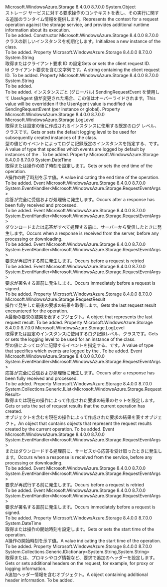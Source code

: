 <Type Name="OperationContext" FullName="Microsoft.WindowsAzure.Storage.OperationContext">
  <TypeSignature Language="C#" Value="public sealed class OperationContext" />
  <TypeSignature Language="ILAsm" Value=".class public auto ansi sealed OperationContext extends System.Object" />
  <TypeSignature Language="DocId" Value="T:Microsoft.WindowsAzure.Storage.OperationContext" />
  <TypeSignature Language="VB.NET" Value="Public NotInheritable Class OperationContext" />
  <TypeSignature Language="F#" Value="type OperationContext = class" />
  <AssemblyInfo>
    <AssemblyName>Microsoft.WindowsAzure.Storage</AssemblyName>
    <AssemblyVersion>8.4.0.0</AssemblyVersion>
    <AssemblyVersion>8.7.0.0</AssemblyVersion>
  </AssemblyInfo>
  <Base>
    <BaseTypeName>System.Object</BaseTypeName>
  </Base>
  <Interfaces />
  <Docs>
    <summary>
            <span data-ttu-id="d65ea-101">ストレージ サービスに対する要求操作のコンテキストを表し、その実行に関する追加のランタイム情報を提供します。</span><span class="sxs-lookup"><span data-stu-id="d65ea-101">Represents the context for a request operation against the storage service, and provides additional runtime information about its execution.</span></span>
            </summary>
    <remarks>To be added.</remarks>
  </Docs>
  <Members>
    <Member MemberName=".ctor">
      <MemberSignature Language="C#" Value="public OperationContext ();" />
      <MemberSignature Language="ILAsm" Value=".method public hidebysig specialname rtspecialname instance void .ctor() cil managed" />
      <MemberSignature Language="DocId" Value="M:Microsoft.WindowsAzure.Storage.OperationContext.#ctor" />
      <MemberSignature Language="VB.NET" Value="Public Sub New ()" />
      <MemberType>Constructor</MemberType>
      <AssemblyInfo>
        <AssemblyName>Microsoft.WindowsAzure.Storage</AssemblyName>
        <AssemblyVersion>8.4.0.0</AssemblyVersion>
        <AssemblyVersion>8.7.0.0</AssemblyVersion>
      </AssemblyInfo>
      <Parameters />
      <Docs>
        <summary>
            <span data-ttu-id="d65ea-102"><see cref="T:Microsoft.WindowsAzure.Storage.OperationContext" /> クラスの新しいインスタンスを初期化します。</span><span class="sxs-lookup"><span data-stu-id="d65ea-102">Initializes a new instance of the <see cref="T:Microsoft.WindowsAzure.Storage.OperationContext" /> class.</span></span>
            </summary>
        <remarks>To be added.</remarks>
      </Docs>
    </Member>
    <Member MemberName="ClientRequestID">
      <MemberSignature Language="C#" Value="public string ClientRequestID { get; set; }" />
      <MemberSignature Language="ILAsm" Value=".property instance string ClientRequestID" />
      <MemberSignature Language="DocId" Value="P:Microsoft.WindowsAzure.Storage.OperationContext.ClientRequestID" />
      <MemberSignature Language="VB.NET" Value="Public Property ClientRequestID As String" />
      <MemberSignature Language="F#" Value="member this.ClientRequestID : string with get, set" Usage="Microsoft.WindowsAzure.Storage.OperationContext.ClientRequestID" />
      <MemberType>Property</MemberType>
      <AssemblyInfo>
        <AssemblyName>Microsoft.WindowsAzure.Storage</AssemblyName>
        <AssemblyVersion>8.4.0.0</AssemblyVersion>
        <AssemblyVersion>8.7.0.0</AssemblyVersion>
      </AssemblyInfo>
      <ReturnValue>
        <ReturnType>System.String</ReturnType>
      </ReturnValue>
      <Docs>
        <summary>
            <span data-ttu-id="d65ea-103">取得またはクライアント要求 ID の設定</span><span class="sxs-lookup"><span data-stu-id="d65ea-103">Gets or sets the client request ID.</span></span>
            </summary>
        <value><span data-ttu-id="d65ea-104">Id クライアント要求を含む文字列です。</span><span class="sxs-lookup"><span data-stu-id="d65ea-104">A string containing the client request ID.</span></span></value>
        <remarks>To be added.</remarks>
      </Docs>
    </Member>
    <Member MemberName="CustomUserAgent">
      <MemberSignature Language="C#" Value="public string CustomUserAgent { get; set; }" />
      <MemberSignature Language="ILAsm" Value=".property instance string CustomUserAgent" />
      <MemberSignature Language="DocId" Value="P:Microsoft.WindowsAzure.Storage.OperationContext.CustomUserAgent" />
      <MemberSignature Language="VB.NET" Value="Public Property CustomUserAgent As String" />
      <MemberSignature Language="F#" Value="member this.CustomUserAgent : string with get, set" Usage="Microsoft.WindowsAzure.Storage.OperationContext.CustomUserAgent" />
      <MemberType>Property</MemberType>
      <AssemblyInfo>
        <AssemblyName>Microsoft.WindowsAzure.Storage</AssemblyName>
        <AssemblyVersion>8.4.0.0</AssemblyVersion>
        <AssemblyVersion>8.7.0.0</AssemblyVersion>
      </AssemblyInfo>
      <ReturnValue>
        <ReturnType>System.String</ReturnType>
      </ReturnValue>
      <Docs>
        <summary>To be added.</summary>
        <value>To be added.</value>
        <remarks><span data-ttu-id="d65ea-105">インスタンスごと (グローバル) SendingRequestEvent を使用して UserAgent 値が変更された場合、この値はオーバーライドされます。</span><span class="sxs-lookup"><span data-stu-id="d65ea-105">This value will be overridden if the UserAgent value is modified via SendingRequestEvent (per instance or global).</span></span></remarks>
      </Docs>
    </Member>
    <Member MemberName="DefaultLogLevel">
      <MemberSignature Language="C#" Value="public static Microsoft.WindowsAzure.Storage.LogLevel DefaultLogLevel { get; set; }" />
      <MemberSignature Language="ILAsm" Value=".property valuetype Microsoft.WindowsAzure.Storage.LogLevel DefaultLogLevel" />
      <MemberSignature Language="DocId" Value="P:Microsoft.WindowsAzure.Storage.OperationContext.DefaultLogLevel" />
      <MemberSignature Language="VB.NET" Value="Public Shared Property DefaultLogLevel As LogLevel" />
      <MemberSignature Language="F#" Value="member this.DefaultLogLevel : Microsoft.WindowsAzure.Storage.LogLevel with get, set" Usage="Microsoft.WindowsAzure.Storage.OperationContext.DefaultLogLevel" />
      <MemberType>Property</MemberType>
      <AssemblyInfo>
        <AssemblyName>Microsoft.WindowsAzure.Storage</AssemblyName>
        <AssemblyVersion>8.4.0.0</AssemblyVersion>
        <AssemblyVersion>8.7.0.0</AssemblyVersion>
      </AssemblyInfo>
      <ReturnValue>
        <ReturnType>Microsoft.WindowsAzure.Storage.LogLevel</ReturnType>
      </ReturnValue>
      <Docs>
        <summary>
            <span data-ttu-id="d65ea-106">取得または設定の後に作成されるインスタンスに使用する既定のログ レベル、<see cref="T:Microsoft.WindowsAzure.Storage.OperationContext" />クラスです。</span><span class="sxs-lookup"><span data-stu-id="d65ea-106">Gets or sets the default logging level to be used for subsequently created instances of the <see cref="T:Microsoft.WindowsAzure.Storage.OperationContext" /> class.</span></span>
            </summary>
        <value><span data-ttu-id="d65ea-107">型の値<see cref="P:Microsoft.WindowsAzure.Storage.OperationContext.LogLevel" />どのイベントによってログに記録既定のインスタンスを指定する、<see cref="T:Microsoft.WindowsAzure.Storage.OperationContext" />です。</span><span class="sxs-lookup"><span data-stu-id="d65ea-107">A value of type <see cref="P:Microsoft.WindowsAzure.Storage.OperationContext.LogLevel" /> that specifies which events are logged by default by instances of the <see cref="T:Microsoft.WindowsAzure.Storage.OperationContext" />.</span></span></value>
        <remarks>To be added.</remarks>
      </Docs>
    </Member>
    <Member MemberName="EndTime">
      <MemberSignature Language="C#" Value="public DateTime EndTime { get; set; }" />
      <MemberSignature Language="ILAsm" Value=".property instance valuetype System.DateTime EndTime" />
      <MemberSignature Language="DocId" Value="P:Microsoft.WindowsAzure.Storage.OperationContext.EndTime" />
      <MemberSignature Language="VB.NET" Value="Public Property EndTime As DateTime" />
      <MemberSignature Language="F#" Value="member this.EndTime : DateTime with get, set" Usage="Microsoft.WindowsAzure.Storage.OperationContext.EndTime" />
      <MemberType>Property</MemberType>
      <AssemblyInfo>
        <AssemblyName>Microsoft.WindowsAzure.Storage</AssemblyName>
        <AssemblyVersion>8.4.0.0</AssemblyVersion>
        <AssemblyVersion>8.7.0.0</AssemblyVersion>
      </AssemblyInfo>
      <ReturnValue>
        <ReturnType>System.DateTime</ReturnType>
      </ReturnValue>
      <Docs>
        <summary>
            <span data-ttu-id="d65ea-108">取得または操作の終了時刻を設定します。</span><span class="sxs-lookup"><span data-stu-id="d65ea-108">Gets or sets the end time of the operation.</span></span>
            </summary>
        <value><span data-ttu-id="d65ea-109">A<see cref="T:System.DateTime" />操作の終了時刻を示す値。</span><span class="sxs-lookup"><span data-stu-id="d65ea-109">A <see cref="T:System.DateTime" /> value indicating the end time of the operation.</span></span></value>
        <remarks>To be added.</remarks>
      </Docs>
    </Member>
    <Member MemberName="GlobalRequestCompleted">
      <MemberSignature Language="C#" Value="public static event EventHandler&lt;Microsoft.WindowsAzure.Storage.RequestEventArgs&gt; GlobalRequestCompleted;" />
      <MemberSignature Language="ILAsm" Value=".event class System.EventHandler`1&lt;class Microsoft.WindowsAzure.Storage.RequestEventArgs&gt; GlobalRequestCompleted" />
      <MemberSignature Language="DocId" Value="E:Microsoft.WindowsAzure.Storage.OperationContext.GlobalRequestCompleted" />
      <MemberSignature Language="VB.NET" Value="Public Shared Custom Event GlobalRequestCompleted As EventHandler(Of RequestEventArgs) " />
      <MemberSignature Language="F#" Value="member this.GlobalRequestCompleted : EventHandler&lt;Microsoft.WindowsAzure.Storage.RequestEventArgs&gt; " Usage="member this.GlobalRequestCompleted : System.EventHandler&lt;Microsoft.WindowsAzure.Storage.RequestEventArgs&gt; " />
      <MemberType>Event</MemberType>
      <AssemblyInfo>
        <AssemblyName>Microsoft.WindowsAzure.Storage</AssemblyName>
        <AssemblyVersion>8.4.0.0</AssemblyVersion>
        <AssemblyVersion>8.7.0.0</AssemblyVersion>
      </AssemblyInfo>
      <ReturnValue>
        <ReturnType>System.EventHandler&lt;Microsoft.WindowsAzure.Storage.RequestEventArgs&gt;</ReturnType>
      </ReturnValue>
      <Docs>
        <summary>
            <span data-ttu-id="d65ea-110">応答が完全に受信および処理後に発生します。</span><span class="sxs-lookup"><span data-stu-id="d65ea-110">Occurs after a response has been fully received and processed.</span></span>
            </summary>
        <remarks>To be added.</remarks>
      </Docs>
    </Member>
    <Member MemberName="GlobalResponseReceived">
      <MemberSignature Language="C#" Value="public static event EventHandler&lt;Microsoft.WindowsAzure.Storage.RequestEventArgs&gt; GlobalResponseReceived;" />
      <MemberSignature Language="ILAsm" Value=".event class System.EventHandler`1&lt;class Microsoft.WindowsAzure.Storage.RequestEventArgs&gt; GlobalResponseReceived" />
      <MemberSignature Language="DocId" Value="E:Microsoft.WindowsAzure.Storage.OperationContext.GlobalResponseReceived" />
      <MemberSignature Language="VB.NET" Value="Public Shared Custom Event GlobalResponseReceived As EventHandler(Of RequestEventArgs) " />
      <MemberSignature Language="F#" Value="member this.GlobalResponseReceived : EventHandler&lt;Microsoft.WindowsAzure.Storage.RequestEventArgs&gt; " Usage="member this.GlobalResponseReceived : System.EventHandler&lt;Microsoft.WindowsAzure.Storage.RequestEventArgs&gt; " />
      <MemberType>Event</MemberType>
      <AssemblyInfo>
        <AssemblyName>Microsoft.WindowsAzure.Storage</AssemblyName>
        <AssemblyVersion>8.4.0.0</AssemblyVersion>
        <AssemblyVersion>8.7.0.0</AssemblyVersion>
      </AssemblyInfo>
      <ReturnValue>
        <ReturnType>System.EventHandler&lt;Microsoft.WindowsAzure.Storage.RequestEventArgs&gt;</ReturnType>
      </ReturnValue>
      <Docs>
        <summary>
            <span data-ttu-id="d65ea-111">ダウンロードまたは応答がすべて処理する前に、サーバーから受信したときに発生します。</span><span class="sxs-lookup"><span data-stu-id="d65ea-111">Occurs when a response is received from the server, before any processing or downloading.</span></span>
            </summary>
        <remarks>To be added.</remarks>
      </Docs>
    </Member>
    <Member MemberName="GlobalRetrying">
      <MemberSignature Language="C#" Value="public static event EventHandler&lt;Microsoft.WindowsAzure.Storage.RequestEventArgs&gt; GlobalRetrying;" />
      <MemberSignature Language="ILAsm" Value=".event class System.EventHandler`1&lt;class Microsoft.WindowsAzure.Storage.RequestEventArgs&gt; GlobalRetrying" />
      <MemberSignature Language="DocId" Value="E:Microsoft.WindowsAzure.Storage.OperationContext.GlobalRetrying" />
      <MemberSignature Language="VB.NET" Value="Public Shared Custom Event GlobalRetrying As EventHandler(Of RequestEventArgs) " />
      <MemberSignature Language="F#" Value="member this.GlobalRetrying : EventHandler&lt;Microsoft.WindowsAzure.Storage.RequestEventArgs&gt; " Usage="member this.GlobalRetrying : System.EventHandler&lt;Microsoft.WindowsAzure.Storage.RequestEventArgs&gt; " />
      <MemberType>Event</MemberType>
      <AssemblyInfo>
        <AssemblyName>Microsoft.WindowsAzure.Storage</AssemblyName>
        <AssemblyVersion>8.4.0.0</AssemblyVersion>
        <AssemblyVersion>8.7.0.0</AssemblyVersion>
      </AssemblyInfo>
      <ReturnValue>
        <ReturnType>System.EventHandler&lt;Microsoft.WindowsAzure.Storage.RequestEventArgs&gt;</ReturnType>
      </ReturnValue>
      <Docs>
        <summary>
            <span data-ttu-id="d65ea-112">要求が再試行する前に発生します。</span><span class="sxs-lookup"><span data-stu-id="d65ea-112">Occurs before a request is retried</span></span>
            </summary>
        <remarks>To be added.</remarks>
      </Docs>
    </Member>
    <Member MemberName="GlobalSendingRequest">
      <MemberSignature Language="C#" Value="public static event EventHandler&lt;Microsoft.WindowsAzure.Storage.RequestEventArgs&gt; GlobalSendingRequest;" />
      <MemberSignature Language="ILAsm" Value=".event class System.EventHandler`1&lt;class Microsoft.WindowsAzure.Storage.RequestEventArgs&gt; GlobalSendingRequest" />
      <MemberSignature Language="DocId" Value="E:Microsoft.WindowsAzure.Storage.OperationContext.GlobalSendingRequest" />
      <MemberSignature Language="VB.NET" Value="Public Shared Custom Event GlobalSendingRequest As EventHandler(Of RequestEventArgs) " />
      <MemberSignature Language="F#" Value="member this.GlobalSendingRequest : EventHandler&lt;Microsoft.WindowsAzure.Storage.RequestEventArgs&gt; " Usage="member this.GlobalSendingRequest : System.EventHandler&lt;Microsoft.WindowsAzure.Storage.RequestEventArgs&gt; " />
      <MemberType>Event</MemberType>
      <AssemblyInfo>
        <AssemblyName>Microsoft.WindowsAzure.Storage</AssemblyName>
        <AssemblyVersion>8.4.0.0</AssemblyVersion>
        <AssemblyVersion>8.7.0.0</AssemblyVersion>
      </AssemblyInfo>
      <ReturnValue>
        <ReturnType>System.EventHandler&lt;Microsoft.WindowsAzure.Storage.RequestEventArgs&gt;</ReturnType>
      </ReturnValue>
      <Docs>
        <summary>
            <span data-ttu-id="d65ea-113">要求が署名する直前に発生します。</span><span class="sxs-lookup"><span data-stu-id="d65ea-113">Occurs immediately before a request is signed.</span></span>
            </summary>
        <remarks>To be added.</remarks>
      </Docs>
    </Member>
    <Member MemberName="LastResult">
      <MemberSignature Language="C#" Value="public Microsoft.WindowsAzure.Storage.RequestResult LastResult { get; }" />
      <MemberSignature Language="ILAsm" Value=".property instance class Microsoft.WindowsAzure.Storage.RequestResult LastResult" />
      <MemberSignature Language="DocId" Value="P:Microsoft.WindowsAzure.Storage.OperationContext.LastResult" />
      <MemberSignature Language="VB.NET" Value="Public ReadOnly Property LastResult As RequestResult" />
      <MemberSignature Language="F#" Value="member this.LastResult : Microsoft.WindowsAzure.Storage.RequestResult" Usage="Microsoft.WindowsAzure.Storage.OperationContext.LastResult" />
      <MemberType>Property</MemberType>
      <AssemblyInfo>
        <AssemblyName>Microsoft.WindowsAzure.Storage</AssemblyName>
        <AssemblyVersion>8.4.0.0</AssemblyVersion>
        <AssemblyVersion>8.7.0.0</AssemblyVersion>
      </AssemblyInfo>
      <ReturnValue>
        <ReturnType>Microsoft.WindowsAzure.Storage.RequestResult</ReturnType>
      </ReturnValue>
      <Docs>
        <summary>
            <span data-ttu-id="d65ea-114">操作で発生した最後の要求の結果を取得します。</span><span class="sxs-lookup"><span data-stu-id="d65ea-114">Gets the last request result encountered for the operation.</span></span>
            </summary>
        <value><span data-ttu-id="d65ea-115">A<see cref="T:Microsoft.WindowsAzure.Storage.RequestResult" />最後の要求の結果を表すオブジェクト。</span><span class="sxs-lookup"><span data-stu-id="d65ea-115">A <see cref="T:Microsoft.WindowsAzure.Storage.RequestResult" /> object that represents the last request result.</span></span></value>
        <remarks>To be added.</remarks>
      </Docs>
    </Member>
    <Member MemberName="LogLevel">
      <MemberSignature Language="C#" Value="public Microsoft.WindowsAzure.Storage.LogLevel LogLevel { get; set; }" />
      <MemberSignature Language="ILAsm" Value=".property instance valuetype Microsoft.WindowsAzure.Storage.LogLevel LogLevel" />
      <MemberSignature Language="DocId" Value="P:Microsoft.WindowsAzure.Storage.OperationContext.LogLevel" />
      <MemberSignature Language="VB.NET" Value="Public Property LogLevel As LogLevel" />
      <MemberSignature Language="F#" Value="member this.LogLevel : Microsoft.WindowsAzure.Storage.LogLevel with get, set" Usage="Microsoft.WindowsAzure.Storage.OperationContext.LogLevel" />
      <MemberType>Property</MemberType>
      <AssemblyInfo>
        <AssemblyName>Microsoft.WindowsAzure.Storage</AssemblyName>
        <AssemblyVersion>8.4.0.0</AssemblyVersion>
        <AssemblyVersion>8.7.0.0</AssemblyVersion>
      </AssemblyInfo>
      <ReturnValue>
        <ReturnType>Microsoft.WindowsAzure.Storage.LogLevel</ReturnType>
      </ReturnValue>
      <Docs>
        <summary>
            <span data-ttu-id="d65ea-116">取得または設定のインスタンスに使用するログ記録レベル、<see cref="T:Microsoft.WindowsAzure.Storage.OperationContext" />クラスです。</span><span class="sxs-lookup"><span data-stu-id="d65ea-116">Gets or sets the logging level to be used for an instance of the <see cref="T:Microsoft.WindowsAzure.Storage.OperationContext" /> class.</span></span>
            </summary>
        <value><span data-ttu-id="d65ea-117">型の値<see cref="P:Microsoft.WindowsAzure.Storage.OperationContext.LogLevel" />によってログに記録するイベントを指定する、<see cref="T:Microsoft.WindowsAzure.Storage.OperationContext" />です。</span><span class="sxs-lookup"><span data-stu-id="d65ea-117">A value of type <see cref="P:Microsoft.WindowsAzure.Storage.OperationContext.LogLevel" /> that specifies which events are logged by the <see cref="T:Microsoft.WindowsAzure.Storage.OperationContext" />.</span></span></value>
        <remarks>To be added.</remarks>
      </Docs>
    </Member>
    <Member MemberName="RequestCompleted">
      <MemberSignature Language="C#" Value="public event EventHandler&lt;Microsoft.WindowsAzure.Storage.RequestEventArgs&gt; RequestCompleted;" />
      <MemberSignature Language="ILAsm" Value=".event class System.EventHandler`1&lt;class Microsoft.WindowsAzure.Storage.RequestEventArgs&gt; RequestCompleted" />
      <MemberSignature Language="DocId" Value="E:Microsoft.WindowsAzure.Storage.OperationContext.RequestCompleted" />
      <MemberSignature Language="VB.NET" Value="Public Custom Event RequestCompleted As EventHandler(Of RequestEventArgs) " />
      <MemberSignature Language="F#" Value="member this.RequestCompleted : EventHandler&lt;Microsoft.WindowsAzure.Storage.RequestEventArgs&gt; " Usage="member this.RequestCompleted : System.EventHandler&lt;Microsoft.WindowsAzure.Storage.RequestEventArgs&gt; " />
      <MemberType>Event</MemberType>
      <AssemblyInfo>
        <AssemblyName>Microsoft.WindowsAzure.Storage</AssemblyName>
        <AssemblyVersion>8.4.0.0</AssemblyVersion>
        <AssemblyVersion>8.7.0.0</AssemblyVersion>
      </AssemblyInfo>
      <ReturnValue>
        <ReturnType>System.EventHandler&lt;Microsoft.WindowsAzure.Storage.RequestEventArgs&gt;</ReturnType>
      </ReturnValue>
      <Docs>
        <summary>
            <span data-ttu-id="d65ea-118">応答が完全に受信および処理後に発生します。</span><span class="sxs-lookup"><span data-stu-id="d65ea-118">Occurs after a response has been fully received and processed.</span></span>
            </summary>
        <remarks>To be added.</remarks>
      </Docs>
    </Member>
    <Member MemberName="RequestResults">
      <MemberSignature Language="C#" Value="public System.Collections.Generic.IList&lt;Microsoft.WindowsAzure.Storage.RequestResult&gt; RequestResults { get; }" />
      <MemberSignature Language="ILAsm" Value=".property instance class System.Collections.Generic.IList`1&lt;class Microsoft.WindowsAzure.Storage.RequestResult&gt; RequestResults" />
      <MemberSignature Language="DocId" Value="P:Microsoft.WindowsAzure.Storage.OperationContext.RequestResults" />
      <MemberSignature Language="VB.NET" Value="Public ReadOnly Property RequestResults As IList(Of RequestResult)" />
      <MemberSignature Language="F#" Value="member this.RequestResults : System.Collections.Generic.IList&lt;Microsoft.WindowsAzure.Storage.RequestResult&gt;" Usage="Microsoft.WindowsAzure.Storage.OperationContext.RequestResults" />
      <MemberType>Property</MemberType>
      <AssemblyInfo>
        <AssemblyName>Microsoft.WindowsAzure.Storage</AssemblyName>
        <AssemblyVersion>8.4.0.0</AssemblyVersion>
        <AssemblyVersion>8.7.0.0</AssemblyVersion>
      </AssemblyInfo>
      <ReturnValue>
        <ReturnType>System.Collections.Generic.IList&lt;Microsoft.WindowsAzure.Storage.RequestResult&gt;</ReturnType>
      </ReturnValue>
      <Docs>
        <summary>
            <span data-ttu-id="d65ea-119">取得または現在の操作によって作成された要求の結果のセットを設定します。</span><span class="sxs-lookup"><span data-stu-id="d65ea-119">Gets or sets the set of request results that the current operation has created.</span></span>
            </summary>
        <value><span data-ttu-id="d65ea-120"><see cref="T:System.Collections.IList" />オブジェクトを含む<see cref="T:Microsoft.WindowsAzure.Storage.RequestResult" />を現在の操作によって作成された要求の結果を表すオブジェクト。</span><span class="sxs-lookup"><span data-stu-id="d65ea-120">An <see cref="T:System.Collections.IList" /> object that contains <see cref="T:Microsoft.WindowsAzure.Storage.RequestResult" /> objects that represent the request results created by the current operation.</span></span></value>
        <remarks>To be added.</remarks>
      </Docs>
    </Member>
    <Member MemberName="ResponseReceived">
      <MemberSignature Language="C#" Value="public event EventHandler&lt;Microsoft.WindowsAzure.Storage.RequestEventArgs&gt; ResponseReceived;" />
      <MemberSignature Language="ILAsm" Value=".event class System.EventHandler`1&lt;class Microsoft.WindowsAzure.Storage.RequestEventArgs&gt; ResponseReceived" />
      <MemberSignature Language="DocId" Value="E:Microsoft.WindowsAzure.Storage.OperationContext.ResponseReceived" />
      <MemberSignature Language="VB.NET" Value="Public Custom Event ResponseReceived As EventHandler(Of RequestEventArgs) " />
      <MemberSignature Language="F#" Value="member this.ResponseReceived : EventHandler&lt;Microsoft.WindowsAzure.Storage.RequestEventArgs&gt; " Usage="member this.ResponseReceived : System.EventHandler&lt;Microsoft.WindowsAzure.Storage.RequestEventArgs&gt; " />
      <MemberType>Event</MemberType>
      <AssemblyInfo>
        <AssemblyName>Microsoft.WindowsAzure.Storage</AssemblyName>
        <AssemblyVersion>8.4.0.0</AssemblyVersion>
        <AssemblyVersion>8.7.0.0</AssemblyVersion>
      </AssemblyInfo>
      <ReturnValue>
        <ReturnType>System.EventHandler&lt;Microsoft.WindowsAzure.Storage.RequestEventArgs&gt;</ReturnType>
      </ReturnValue>
      <Docs>
        <summary>
            <span data-ttu-id="d65ea-121">またはダウンロードする処理前に、サービスから応答を受け取ったときに発生します。</span><span class="sxs-lookup"><span data-stu-id="d65ea-121">Occurs when a response is received from the service, before any processing or downloading.</span></span>
            </summary>
        <remarks>To be added.</remarks>
      </Docs>
    </Member>
    <Member MemberName="Retrying">
      <MemberSignature Language="C#" Value="public event EventHandler&lt;Microsoft.WindowsAzure.Storage.RequestEventArgs&gt; Retrying;" />
      <MemberSignature Language="ILAsm" Value=".event class System.EventHandler`1&lt;class Microsoft.WindowsAzure.Storage.RequestEventArgs&gt; Retrying" />
      <MemberSignature Language="DocId" Value="E:Microsoft.WindowsAzure.Storage.OperationContext.Retrying" />
      <MemberSignature Language="VB.NET" Value="Public Custom Event Retrying As EventHandler(Of RequestEventArgs) " />
      <MemberSignature Language="F#" Value="member this.Retrying : EventHandler&lt;Microsoft.WindowsAzure.Storage.RequestEventArgs&gt; " Usage="member this.Retrying : System.EventHandler&lt;Microsoft.WindowsAzure.Storage.RequestEventArgs&gt; " />
      <MemberType>Event</MemberType>
      <AssemblyInfo>
        <AssemblyName>Microsoft.WindowsAzure.Storage</AssemblyName>
        <AssemblyVersion>8.4.0.0</AssemblyVersion>
        <AssemblyVersion>8.7.0.0</AssemblyVersion>
      </AssemblyInfo>
      <ReturnValue>
        <ReturnType>System.EventHandler&lt;Microsoft.WindowsAzure.Storage.RequestEventArgs&gt;</ReturnType>
      </ReturnValue>
      <Docs>
        <summary>
            <span data-ttu-id="d65ea-122">要求が再試行する前に発生します。</span><span class="sxs-lookup"><span data-stu-id="d65ea-122">Occurs before a request is retried</span></span>
            </summary>
        <remarks>To be added.</remarks>
      </Docs>
    </Member>
    <Member MemberName="SendingRequest">
      <MemberSignature Language="C#" Value="public event EventHandler&lt;Microsoft.WindowsAzure.Storage.RequestEventArgs&gt; SendingRequest;" />
      <MemberSignature Language="ILAsm" Value=".event class System.EventHandler`1&lt;class Microsoft.WindowsAzure.Storage.RequestEventArgs&gt; SendingRequest" />
      <MemberSignature Language="DocId" Value="E:Microsoft.WindowsAzure.Storage.OperationContext.SendingRequest" />
      <MemberSignature Language="VB.NET" Value="Public Custom Event SendingRequest As EventHandler(Of RequestEventArgs) " />
      <MemberSignature Language="F#" Value="member this.SendingRequest : EventHandler&lt;Microsoft.WindowsAzure.Storage.RequestEventArgs&gt; " Usage="member this.SendingRequest : System.EventHandler&lt;Microsoft.WindowsAzure.Storage.RequestEventArgs&gt; " />
      <MemberType>Event</MemberType>
      <AssemblyInfo>
        <AssemblyName>Microsoft.WindowsAzure.Storage</AssemblyName>
        <AssemblyVersion>8.4.0.0</AssemblyVersion>
        <AssemblyVersion>8.7.0.0</AssemblyVersion>
      </AssemblyInfo>
      <ReturnValue>
        <ReturnType>System.EventHandler&lt;Microsoft.WindowsAzure.Storage.RequestEventArgs&gt;</ReturnType>
      </ReturnValue>
      <Docs>
        <summary>
            <span data-ttu-id="d65ea-123">要求が署名する直前に発生します。</span><span class="sxs-lookup"><span data-stu-id="d65ea-123">Occurs immediately before a request is signed.</span></span>
            </summary>
        <remarks>To be added.</remarks>
      </Docs>
    </Member>
    <Member MemberName="StartTime">
      <MemberSignature Language="C#" Value="public DateTime StartTime { get; set; }" />
      <MemberSignature Language="ILAsm" Value=".property instance valuetype System.DateTime StartTime" />
      <MemberSignature Language="DocId" Value="P:Microsoft.WindowsAzure.Storage.OperationContext.StartTime" />
      <MemberSignature Language="VB.NET" Value="Public Property StartTime As DateTime" />
      <MemberSignature Language="F#" Value="member this.StartTime : DateTime with get, set" Usage="Microsoft.WindowsAzure.Storage.OperationContext.StartTime" />
      <MemberType>Property</MemberType>
      <AssemblyInfo>
        <AssemblyName>Microsoft.WindowsAzure.Storage</AssemblyName>
        <AssemblyVersion>8.4.0.0</AssemblyVersion>
        <AssemblyVersion>8.7.0.0</AssemblyVersion>
      </AssemblyInfo>
      <ReturnValue>
        <ReturnType>System.DateTime</ReturnType>
      </ReturnValue>
      <Docs>
        <summary>
            <span data-ttu-id="d65ea-124">取得または操作の開始時刻を設定します。</span><span class="sxs-lookup"><span data-stu-id="d65ea-124">Gets or sets the start time of the operation.</span></span>
            </summary>
        <value><span data-ttu-id="d65ea-125">A<see cref="T:System.DateTime" />操作の開始時刻を示す値。</span><span class="sxs-lookup"><span data-stu-id="d65ea-125">A <see cref="T:System.DateTime" /> value indicating the start time of the operation.</span></span></value>
        <remarks>To be added.</remarks>
      </Docs>
    </Member>
    <Member MemberName="UserHeaders">
      <MemberSignature Language="C#" Value="public System.Collections.Generic.IDictionary&lt;string,string&gt; UserHeaders { get; set; }" />
      <MemberSignature Language="ILAsm" Value=".property instance class System.Collections.Generic.IDictionary`2&lt;string, string&gt; UserHeaders" />
      <MemberSignature Language="DocId" Value="P:Microsoft.WindowsAzure.Storage.OperationContext.UserHeaders" />
      <MemberSignature Language="VB.NET" Value="Public Property UserHeaders As IDictionary(Of String, String)" />
      <MemberSignature Language="F#" Value="member this.UserHeaders : System.Collections.Generic.IDictionary&lt;string, string&gt; with get, set" Usage="Microsoft.WindowsAzure.Storage.OperationContext.UserHeaders" />
      <MemberType>Property</MemberType>
      <AssemblyInfo>
        <AssemblyName>Microsoft.WindowsAzure.Storage</AssemblyName>
        <AssemblyVersion>8.4.0.0</AssemblyVersion>
        <AssemblyVersion>8.7.0.0</AssemblyVersion>
      </AssemblyInfo>
      <ReturnValue>
        <ReturnType>System.Collections.Generic.IDictionary&lt;System.String,System.String&gt;</ReturnType>
      </ReturnValue>
      <Docs>
        <summary>
            <span data-ttu-id="d65ea-126">取得または、プロキシやログ情報など、要求で追加のヘッダーを設定します。</span><span class="sxs-lookup"><span data-stu-id="d65ea-126">Gets or sets additional headers on the request, for example, for proxy or logging information.</span></span>
            </summary>
        <value><span data-ttu-id="d65ea-127">A<see cref="T:System.Collections.Generic.IDictionary`2" />追加ヘッダー情報を含むオブジェクト。</span><span class="sxs-lookup"><span data-stu-id="d65ea-127">A <see cref="T:System.Collections.Generic.IDictionary`2" /> object containing additional header information.</span></span></value>
        <remarks>To be added.</remarks>
      </Docs>
    </Member>
  </Members>
</Type>